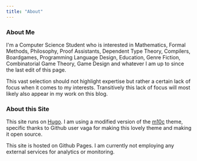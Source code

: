 ```yaml
---
title: "About"
---
```


### About Me

I'm a Computer Science Student who is interested in Mathematics, Formal Methods, Philosophy, Proof Assistants, Dependent Type Theory, Compilers, Boardgames, Programming Language Design, Education, Genre Fiction, Combinatorial Game Theory, Game Design and whatever I am up to since the last edit of this page.

This vast selection should not highlight expertise but rather a certain lack of focus when it comes to my interests. Transitively this lack of focus will most likely also appear in my work on this blog.


### About this Site

This site runs on [Hugo](https://gohugo.io/).
I am using a modified version of the [m10c](https://github.com/vaga/hugo-theme-m10c) theme, specific thanks to Github user vaga for making this lovely theme and making it open source.

This site is hosted on Github Pages.
I am currently not employing any external services for analytics or monitoring.
